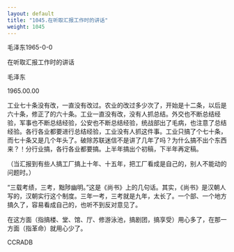 ```yaml
---
layout: default
title: "1045.在听取汇报工作时的讲话"
weight: 1045
---
```


毛泽东1965-0-0

在听取汇报工作时的讲话

毛泽东

1965.00.00

工业七十条没有改，一直没有改过。农业的改过多少次了，开始是十二条，以后是六十条，修正了的六十条。工业一直没有改，没有人抓总结。外交也不断总结经验，军事也不断总结经验，公安也不断总结经验，统战部出了毛病，也注意了总结经验。各行各业都要进行总结经验，工业没有人抓这件事。工业只搞了个七十条，而七十条又是几个年头了。破除苏联迷信不是讲了几年了吗？为什么搞不出个东西来？！分行业搞，各行各业都要搞。上半年搞出个初稿，下半年再定稿。

（当汇报到有些人搞工厂搞上十年、十五年，把工厂看成是自己的，别人不能动的问题时。）

“三载考绩，三考，黜陟幽明。”这是《尚书》上的几句话。其实，《尚书》是汉朝人写的，汉朝实行这个制度。三年一考，三考就是九年，太长了。一个部、一个地方搞久了，容易看成自己的，也听不到反对意见了。

在这方面（指搞楼、堂、馆、厅、修游泳池，搞剧团，搞享受）用心多了，在那一方面（指革命）就用心少了。

CCRADB

